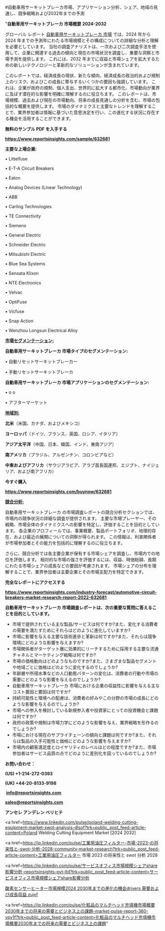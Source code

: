 #自動車用サーキットブレーカ市場、アプリケーション分析、シェア、地域の見通し、競争戦略および2032年までの予測

"<strong>自動車用サーキットブレーカ 市場概要 2024-2032</strong>

グローバル レポート <a href=https://www.reportsinsights.com/sample/632681>自動車用サーキットブレーカ 市場</a> では、2024 年から 2024 年までの予測年にわたる市場規模とその構成についての詳細な分析と理解を必要としています。 当社の調査アナリストは、一次および二次調査手法を使用して、企業に関連する過去の傾向と現在の市場状況を調査し、重要な洞察と市場予測を提供します。 これには、2032 年までに収益と市場シェアを拡大​​するための新しいテクノロジーと革新的なソリューションが含まれています。

このレポートでは、経済成長の現状、新たな傾向、経済成長の政治的および規制上のリスク、およびこの成長に寄与するいくつかの要因も強調しています。 これは、企業が政府の規制、個人支出、世界的に拡大する都市化、市場動向が業界に及ぼす潜在的な影響を明確に理解するのに役立ちます。 このレポートは、市場規模、過去および現在の市場動向、将来の成長見通しの分析を含む、市場の包括的な概要を提供します。 市場のダイナミクスと主要なトレンドを理解することで、業界参加者は情報に基づいた意思決定を行い、この進化する状況に存在する機会を活用することができます。

<strong><b>無料のサンプル PDF を入手する</b></strong>

<a href=https://www.reportsinsights.com/sample/632681><strong><u>https://www.reportsinsights.com/sample/632681</u></strong></a>

<strong>主要な上場企業:</strong>

• Littelfuse

• E-T-A Circuit Breakers

• Eaton

• Analog Devices (Linear Technology)

• ABB

• Carling Technologies

• TE Connectivity

• Siemens

• General Electric

• Schneider Electric

• Mitsubishi Electric

• Blue Sea Systems

• Sensata Klixon

• NTE Electronics

• Velvac

• OptiFuse

• Vicfuse

• Snap Action

• Wenzhou Longsun Electrical Alloy

<strong><u>市場セグメンテーション</u></strong><strong><u>:</u></strong>

<strong>自動車用サーキットブレーカ 市場タイプのセグメンテーション:</strong>

• 自動リセットサーキットブレーカー

• 手動リセットサーキットブレーカ

<strong>自動車用サーキットブレーカ 市場アプリケーションのセグメンテーション:</strong>

• o o

• アフターマーケット

<strong><u>地域別</u></strong><strong><u>:</u></strong>

<strong>北米</strong>（米国、カナダ、およびメキシコ）

<strong>ヨーロッパ</strong>（ドイツ、フランス、英国、ロシア、イタリア）

<strong>アジア太平洋</strong>（中国、日本、韓国、インド、東南アジア）

<strong>南アメリカ</strong>（ブラジル、アルゼンチン、コロンビアなど）

<strong>中東およびアフリカ</strong>（サウジアラビア、アラブ首長国連邦、エジプト、ナイジェリア、および南アフリカ）

<strong>今すぐ購入</strong>

<a href=https://www.reportsinsights.com/buynow/632681><strong><u>https://www.reportsinsights.com/buynow/632681</u></strong></a>

<strong><u>競合分析:</u></strong>

自動車用サーキットブレーカ の市場調査レポートの競合分析セクションでは、市場内の競争状況の詳細な調査が提供されます。 主要な市場プレーヤー、その戦略、市場全体のダイナミクスへの影響を特定し、評価することを目的としています。 各企業のプロフィールでは、事業概要、製品ポートフォリオ、地理的存在、および最近の展開についての洞察が得られます。 この情報は、利害関係者が市場参加者とその能力を包括的に理解するのに役立ちます。

さらに、競合分析では各主要企業が保有する市場シェアを調査し、市場内での地位を評価します。 相対的な市場の強さを評価するには、収益、時価総額、長期にわたる市場シェアの成長などの要因が考慮されます。 市場シェアの分布を理解することで、業界参加者は主要企業とその市場支配力を特定できます。

<strong>完全なレポートにアクセスする</strong>

<a href=https://www.reportsinsights.com/industry-forecast/automotive-circuit-breakers-market-research-report-2022-632681><strong><u><b>https://www.reportsinsights.com/industry-forecast/automotive-circuit-breakers-market-research-report-2022-632681</b></u></strong></a>

<strong><b>自動車用サーキットブレーカ 市場調査レポートは、次の重要な質問に答えることを目的としています。</b></strong>
<ul>
  <li>市場で提供されている主な製品/サービスは何ですか?また、変化する消費者の需要を満たすためにそれらはどのように進化していますか?</li>
  <li>市場に影響を与える主要な技術進歩と革新は何ですか?また、それらは競争環境にどのような影響を与えますか?</li>
  <li>市場関係者がターゲット層に効果的にリーチするために採用する主要な流通チャネルとマーケティング戦略は何ですか?</li>
  <li>市場の価格動向はどのようなものですか?また、さまざまな製品セグメントや地域ごとに価格はどのように変化するのでしょうか?</li>
  <li>年齢層や所得水準などの人口動態パターンの変化は、消費者の行動や市場の需要にどのような影響を与えるのでしょうか?</li>
  <li>自動車用サーキットブレーカ 市場における企業の収益性に影響を与える主なコスト要因と要因は何ですか?</li>
  <li>持続可能性と環境への配慮は、消費者の好みやこの分野の市場の成長にどのような影響を与えるのでしょうか?</li>
  <li>市場への参入を検討している新規参入者や投資家にとっての投資機会と課題は何ですか?</li>
  <li>政府の政策や規制は市場力学にどのような影響を与え、業界戦略を形作るのでしょうか?</li>
  <li>市場における現在のサプライチェーンの傾向と課題は何ですか?また、それらは製品の入手可能性と価格にどのような影響を与えますか?</li>
  <li>市場内の顧客満足度とロイヤリティのレベルはどの程度ですか?また、市場参加者はサービス品質の点でどのように差別化を図っているのでしょうか?</li>
</ul>
<strong>お問い合わせ：</strong>

<strong>(US) +1-214-272-0393</strong>

<strong>(UK) +44-20-8133-9198</strong>

<strong> </strong><a href=info@reportsinsights.com><strong><u>info@reportsinsights.com</u></strong></a>

<a href=sales@reportsinsights.com><strong><u>sales@reportsinsights.com</u></strong></a>

<strong>アンセレ アンデレン ベリヒテ</strong>

<a href=https://www.linkedin.com/pulse/poland-welding-cutting-equipment-market-swot-analysis-dlsof?trk=public_post_feed-article-content>Poland Welding Cutting Equipment Market [2024 2032]</a>

<a href=https://jp.linkedin.com/pulse/工業用油圧フィルター-市場-2023-の将来性と-swot-分析-2028-community-market-research?trk=public_post_feed-article-content>工業用油圧フィルター 市場 2023 の将来性と swot 分析 2028</a>

<a href=https://jp.linkedin.com/pulse/サービスオフィス市場規模シェアshare影響分析-reportsinsights-pvt-ltd?trk=public_post_feed-article-content>サービスオフィス市場規模シェアshare影響分析</a>

<a href=https://www.linkedin.com/pulse/酸素センサーヒーター市場規模2024-2030年までの進化の機会drivers-需要および成長収益-zujxf/>酸素センサーヒーター市場規模2024 2030年までの進化の機会drivers 需要および成長収益 zujxf</a>

<a href=https://jp.linkedin.com/pulse/化粧品のマルチヘッド充填機市場概要2030年までの将来の需要とビジネス上の課題-market-pulse-report-360-vpy1f?trk=public_post_feed-article-content>化粧品のマルチヘッド充填機市場概要2030年までの将来の需要とビジネス上の課題</a>"
